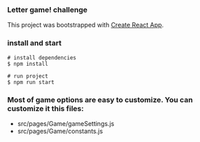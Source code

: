 ### Letter game! challenge

This project was bootstrapped with [Create React App](https://github.com/facebookincubator/create-react-app).

### install and start

```shell
# install dependencies
$ npm install

# run project
$ npm run start
```

### Most of game options are easy to customize. You can customize it this files:
- src/pages/Game/gameSettings.js
- src/pages/Game/constants.js

